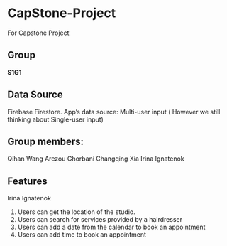 # CapStone-Project

For Capstone Project

## Group

**S1G1**

## Data Source

Firebase Firestore.
App’s data source: Multi-user input ( However we still thinking about Single-user input)

## Group members:

Qihan Wang
Arezou Ghorbani
Changqing Xia
Irina Ignatenok

## Features

Irina Ignatenok

1. Users can get the location of the studio.
2. Users can search for services provided by a hairdresser
3. Users can add a date from the calendar to book an appointment
4. Users can add time to book an appointment
